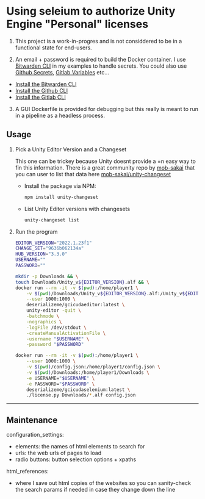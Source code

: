 # Using seleium to authorize Unity Engine "Personal" licenses

1. This project is a work-in-progres and is not considdered to be in a functional state for end-users.

2. An email + password is required to build the Docker container. I use [Bitwarden CLI] in my examples to handle secrets. You could also use [Github Secrets], [Gitlab Variables] etc...

- [Install the Bitwarden CLI]
- [Install the Github CLI]
- [Install the Gitlab CLI]

3. A GUI Dockerfile is provided for debugging but this really is meant to run in a pipeline as a headless process.


## Usage

1. Pick a Unity Editor Version and a Changeset

    This one can be trickey because Unity doesnt provide a =n easy way to fin this information. 
    There is a great community repo by [mob-sakai](ttps://github.com/mob-sakai) that you can user to     list that data here [mob-sakai/unity-changeset](https://github.com/mob-sakai/unity-changeset)

    - Install the package via NPM:

        ```bash
        npm install unity-changeset
        ```

    - List Unity Editor versions with changesets

        ```bash 
        unity-changeset list
        ```

3. Run the program 

    ```bash
    EDITOR_VERSION="2022.1.23f1"
    CHANGE_SET="9636b062134a"
    HUB_VERSION="3.3.0"
    USERNAME=""
    PASSWORD=""

    mkdir -p Downloads && \
    touch Downloads/Unity_v${EDITOR_VERSION}.alf && \
    docker run --rm -it -v $(pwd):/home/player1 \
        -v $(pwd)/Downloads/Unity_v${EDITOR_VERSION}.alf:/Unity_v${EDITOR_VERSION}.alf \
        --user 1000:1000 \
        deserializeme/gcicudaeditor:latest \
        unity-editor -quit \
        -batchmode \
        -nographics \
        -logFile /dev/stdout \
        -createManualActivationFile \
        -username "$USERNAME" \
        -password "$PASSWORD"

    docker run --rm -it -v $(pwd):/home/player1 \
        --user 1000:1000 \
        -v $(pwd)/config.json:/home/player1/config.json \
        -v $(pwd)/Downloads:/home/player1/Downloads \
        -e USERNAME="$USERNAME" \
        -e PASSWORD="$PASSWORD" \
        deserializeme/gcicudaselenium:latest \
        ./license.py Downloads/*.alf config.json
    ```
____________________________________________________

## Maintenance

configuration_settings:

- elements: the names of html elements to search for
- urls: the web urls of pages to load
- radio buttons: button selection options + xpaths

html_references:

- where I save out html copies of the websites so you can sanity-check the search params if needed in case they change down the line


<!--  Link References -->
[Bitwarden CLI]: https://github.com/bitwarden/cli "check out bitwarden-cli on github"
[Github Secrets]: https://cli.github.com/manual/gh_secret "Use gh cli to set, list, and delete secrets"
[Gitlab Variables]: https://gitlab.com/gitlab-org/cli/-/tree/main/docs/source "Use the gitlab cli to add, remove, and list Gitlab Variables"
[Install the Bitwarden CLI]: https://bitwarden.com/help/cli/ "Visit the Bitwarden installation docs"
[Install the Gitlab CLI]: https://gitlab.com/gitlab-org/cli "Visit the Gitlab CLI docs"
[Install the Github CLI]: https://cli.github.com/ "Visit the Githubcli homepage"
